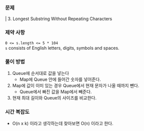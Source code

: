 ### 문제
| 3. Longest Substring Without Repeating Characters


### 제약 사항
<code>0 <= s.length <= 5 * 104</code><br>
<code>s</code> consists of English letters, digits, symbols and spaces.

### 풀이 방법
1. Queue에 순서대로 값을 넣는다
   - Map에 Queue 안에 들어간 숫자를 넣어준다.
2. Map에 값이 이미 있는 경우 Queue에서 현재 문자가 나올 때까지 뺀다.
   - Queue에서 빠진 값을 Map에서 빼준다.
3. 현재 최대 길이와 Queue의 사이즈를 비교한다.

### 시간 복잡도
- O(n x k) 이라고 생각하는데 찾아보면 O(n) 이라고 한다.